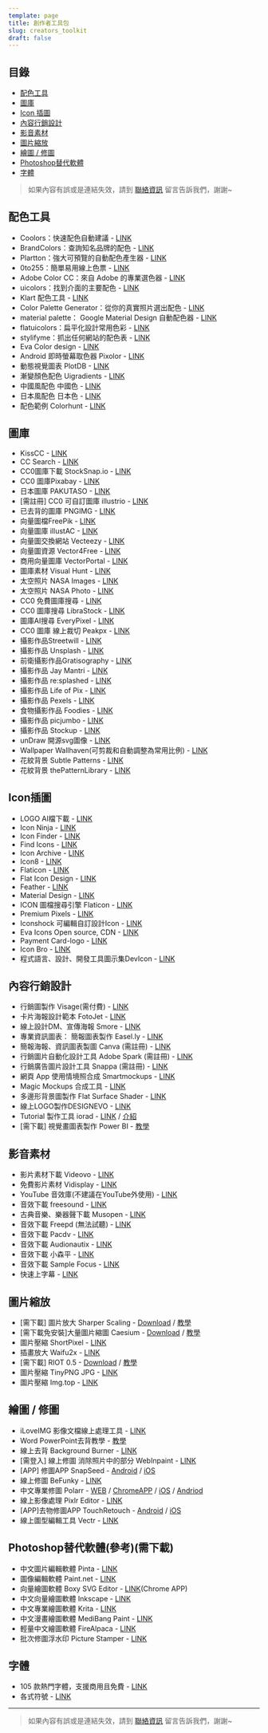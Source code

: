 ```yaml
---
template: page
title: 創作者工具包
slug: creators_toolkit
draft: false
---
```

## 目錄

* [配色工具](#配色工具)
* [圖庫](#圖庫)
* [Icon 插圖](#icon插圖)
* [內容行銷設計](#內容行銷設計)
* [影音素材](#影音素材)
* [圖片縮放](#圖片縮放)
* [繪圖 / 修圖](#繪圖--修圖)
* [Photoshop替代軟體](#photoshop替代軟體參考需下載)
* [字體](#字體)

> 如果內容有誤或是連結失效，請到 [聯絡資訊](/pages/contacts) 留言告訴我們，謝謝~

## 配色工具

* Coolors：快速配色自動建議 - [LINK](https://coolors.co/)
* BrandColors：查詢知名品牌的配色 - [LINK](https://brandcolors.net/)
* Plartton：強大可預覽的自動配色產生器 - [LINK](https://paletton.com/)
* 0to255：簡單易用線上色票 - [LINK](https://www.0to255.com/)
* Adobe Color CC：來自 Adobe 的專業選色器 - [LINK](https://color.adobe.com/zh/create/color-wheel/)
* uicolors：找到介面的主要配色 - [LINK](https://getuicolors.com/)
* Klart 配色工具 - [LINK](https://klart.co/colors/)
* Color Palette Generator：從你的真實照片選出配色 - [LINK](https://www.degraeve.com/color-palette/index.php)
* material palette： Google Material Design 自動配色器 - [LINK](https://www.materialpalette.com/)
* flatuicolors：扁平化設計常用色彩 - [LINK](https://flatuicolors.com/)
* stylifyme：抓出任何網站的配色表 - [LINK](https://stylifyme.com/)
* Eva Color design - [LINK](https://colors.eva.design/)
* Android 即時螢幕取色器 Pixolor - [LINK](https://www.playpcesor.com/2015/10/android-pixolor.html)
* 動態視覺圖表 PlotDB - [LINK](https://plotdb.com/)
* 漸變顏色配色 Uigradients - [LINK](https://uigradients.com/#ServQuick)
* 中國風配色 中國色 - [LINK](https://zhongguose.com/)
* 日本風配色 日本色 - [LINK](https://nipponcolors.com/)
* 配色範例 Colorhunt - [LINK](https://www.colorhunt.co/)

## 圖庫

* KissCC - [LINK](https://www.kisscc0.com/)
* CC Search - [LINK](https://search.creativecommons.org/)
* CC0圖庫下載 StockSnap.io - [LINK](https://stocksnap.io/)
* CC0 圖庫Pixabay - [LINK](https://pixabay.com/)
* 日本圖庫 PAKUTASO - [LINK](https://www.pakutaso.com/)
* \[需註冊] CC0 可自訂圖庫 illustrio - [LINK](https://illustrio.com/)
* 已去背的圖庫 PNGIMG - [LINK](https://pngimg.com/)
* 向量圖檔FreePik - [LINK](https://www.freepik.com/)
* 向量圖庫 illustAC - [LINK](https://en.ac-illust.com/)
* 向量圖交換網站 Vecteezy  - [LINK](https://www.vecteezy.com/)
* 向量圖資源 Vector4Free - [LINK](https://vector4free.com/)
* 商用向量圖庫 VectorPortal - [LINK](https://www.vectorportal.com/)
* 圖庫素材 Visual Hunt - [LINK](https://visualhunt.com/)
* 太空照片 NASA Images - [LINK](https://nasaimages.lunaimaging.com/)
* 太空照片 NASA Photo - [LINK](https://images.nasa.gov/#/)
* CC0 免費圖庫搜尋 - [LINK](https://cc0.wfublog.com/)
* CC0 圖庫搜尋 LibraStock - [LINK](https://librestock.com/)
* 圖庫AI搜尋 EveryPixel - [LINK](https://everypixel.com/)
* CC0 圖庫 線上裁切 Peakpx - [LINK](https://www.peakpx.com/)
* 攝影作品Streetwill - [LINK](https://streetwill.co/)
* 攝影作品 Unsplash - [LINK](https://unsplash.com/)
* 前衛攝影作品Gratisography - [LINK](https://www.gratisography.com/)
* 攝影作品 Jay Mantri - [LINK](https://jaymantri.com/)
* 攝影作品 re:splashed - [LINK](https://www.resplashed.com/)
* 攝影作品 Life of Pix - [LINK](https://www.lifeofpix.com/)
* 攝影作品 Pexels - [LINK](https://www.pexels.com/)
* 食物攝影作品 Foodies - [LINK](https://foodiesfeed.com/)
* 攝影作品 picjumbo - [LINK](https://picjumbo.com/)
* 攝影作品 Stockup - [LINK](https://www.sitebuilderreport.com/stock-up)
* unDraw 開源svg圖像 - [LINK](https://undraw.co/illustrations)
* Wallpaper Wallhaven(可剪裁和自動調整為常用比例) - [LINK](https://alpha.wallhaven.cc/)
* 花紋背景 Subtle Patterns - [LINK](https://subtlepatterns.com/)
* 花紋背景 thePatternLibrary - [LINK](https://thepatternlibrary.com/)

## Icon插圖

* LOGO AI檔下載 - [LINK](https://www.logodust.com/)
* Icon Ninja - [LINK](https://www.iconninja.com/)
* Icon Finder - [LINK](https://www.iconfinder.com/)
* Find Icons - [LINK](https://findicons.com/)
* Icon Archive - [LINK](https://www.iconarchive.com/)
* Icon8 - [LINK](https://icons8.com/)
* Flaticon - [LINK](https://flaticons.net/)
* Flat Icon Design - [LINK](https://flat-icon-design.com/)
* Feather - [LINK](https://feathericons.com/)
* Material Design - [LINK](https://design.google.com/icons/)
* ICON 圖檔搜尋引擎 Flaticon - [LINK](https://www.flaticon.com/)
* Premium Pixels - [LINK](https://www.premiumpixels.com/page/1/?s=icon)
* Iconshock 可編輯自訂設計Icon - [LINK](https://www.iconshock.com/)
* Eva Icons Open source, CDN - [LINK](https://akveo.github.io/eva-icons/#/)
* Payment Card-logo - [LINK](https://card-logo.com/)
* Icon Bro - [LINK](https://www.iconbros.com/)
* 程式語言、設計、開發工具圖示集DevIcon - [LINK](https://konpa.github.io/devicon/)

## 內容行銷設計

* 行銷圖製作 Visage(需付費) - [LINK](https://visage.co/)
* 卡片海報設計範本 FotoJet - [LINK](https://www.fotojet.com/)
* 線上設計DM、宣傳海報 Smore - [LINK](https://www.smore.com/)
* 專業資訊圖表： 簡報圖表製作 Easel.ly - [LINK](https://easel.ly/)
* 簡報海報、資訊圖表製圖 Canva (需註冊) - [LINK](https://www.canva.com/)
* 行銷圖片自動化設計工具 Adobe Spark (需註冊) - [LINK](https://spark.adobe.com/)
* 行銷廣告圖片設計工具 Snappa (需註冊) - [LINK](https://snappa.io/)
* 網頁 App 使用情境照合成 Smartmockups - [LINK](https://smartmockups.com/)
* Magic Mockups 合成工具 - [LINK](https://magicmockups.com/)
* 多邊形背景圖製作 Flat Surface Shader - [LINK](https://matthew.wagerfield.com/flat-surface-shader/)
* 線上LOGO製作DESIGNEVO - [LINK](https://www.designevo.com/tw/)
* Tutorial 製作工具 iorad - [LINK](https://www.iorad.com/) / [介紹](https://www.playpcesor.com/2017/12/iorad.html)
* \[需下載] 視覺畫圖表製作 Power BI - [教學](https://buzzorange.com/techorange/2017/06/15/excel-power-bi/)

## 影音素材

* 影片素材下載 Videovo - [LINK](https://www.videvo.net/)
* 免費影片素材 Vidisplay - [LINK](https://www.vidsplay.com/)
* YouTube 音效庫(不建議在YouTube外使用) - [LINK](https://www.youtube.com/audiolibrary)
* 音效下載 freesound - [LINK](https://www.freesound.org/browse/tags/music/)
* 古典音樂、樂器聲下載 Musopen - [LINK](https://musopen.org/)
* 音效下載 Freepd (無法試聽) - [LINK](https://freepd.com/)
* 音效下載 Pacdv - [LINK](https://www.pacdv.com/sounds/index.html)
* 音效下載 Audionautix - [LINK](https://audionautix.com/)
* 音效下載 小森平 - [LINK](https://taira-komori.jpn.org/freesoundtw.html)
* 音效下載 Sample Focus - [LINK](https://samplefocus.com/)
* 快速上字幕 - [LINK](https://www.soft4fun.net/software/multimedia/arctime-make-subtile.htm)

## 圖片縮放

* \[需下載] 圖片放大 Sharper Scaling - [Download](https://a-sharper-scaling.com/) / [教學](https://www.playpcesor.com/2016/10/sharper-scaling-photoshop.html)
* \[需下載免安裝]大量圖片縮圖 Caesium - [Download](https://www.fosshub.com/Caesium-Image-Compressor.html) / [教學](https://www.playpcesor.com/2016/02/Caesium-Image-Compressor.html)
* 圖片壓縮 ShortPixel - [LINK](https://shortpixel.com/online-image-compression)
* 插畫放大 Waifu2x - [LINK](https://waifu2x.udp.jp/)
* \[需下載] RIOT 0.5 - [Download](https://luci.criosweb.ro/riot/download/) / [教學](https://www.playpcesor.com/2013/09/riot-05.html)
* 圖片壓縮 TinyPNG JPG - [LINK](https://tinypng.com/)
* 圖片壓縮 Img.top - [LINK](https://img.top/)

## 繪圖 / 修圖

* iLoveIMG 影像文檔線上處理工具 - [LINK](https://www.iloveimg.com/zh_tw)
* Word PowerPoint去背教學 - [教學](https://www.playpcesor.com/2016/06/word-powerpoint-remove-background.html)
* 線上去背 Background Burner - [LINK](https://burner.bonanza.com/)
* \[需登入] 線上修圖 消除照片中的部分 WebInpaint - [LINK](https://www.webinpaint.com/)
* \[APP] 修圖APP SnapSeed - [Android](https://play.google.com/store/apps/details?id=com.niksoftware.snapseed&hl=zh_TW) / [iOS](https://itunes.apple.com/us/app/snapseed/id439438619?mt=8)
* 線上修圖 BeFunky - [LINK](https://www.befunky.com/)
* 中文專業修圖 Polarr - [WEB](https://v3.polarr.co/) / [ChromeAPP](https://chrome.google.com/webstore/detail/polarr-photo-editor-3/djonnbgfieijldcieafgjcnhmpcfpmgg) / [iOS](https://itms//itunes.apple.com/us/app/apple-store/id988173374?mt=8) / [Andriod](https://play.google.com/store/apps/details?id=photo.editor.polarr)
* 線上影像處理 Pixlr Editor - [LINK](https://pixlr.com/editor/)
* \[APP]去物修圖APP TouchRetouch - [Android](https://play.google.com/store/apps/details?id=com.advasoft.touchretouch&hl=zh_TW) / [iOS](https://itunes.apple.com/tw/app/touchretouch/id373311252?mt=8)
* 線上圖型編輯工具 Vectr - [LINK](https://vectr.com/)

## Photoshop替代軟體(參考)(需下載)

* 中文圖片編輯軟體 Pinta - [LINK](https://pinta-project.com/pintaproject/pinta/)
* 圖像編輯軟體 Paint.net - [LINK](https://www.getpaint.net/)
* 向量繪圖軟體 Boxy SVG Editor - [LINK](https://chrome.google.com/webstore/detail/boxy-svg/gaoogdonmngmdlbinmiclicjpbjhgomg)(Chrome APP)
* 中文向量繪圖軟體 Inkscape - [LINK](https://inkscape.org/en/)
* 中文專業繪圖軟體 Krita - [LINK](https://krita.org/en/download/krita-desktop/)
* 中文漫畫繪圖軟體 MediBang Paint - [LINK](https://medibangpaint.com/zh_TW/)
* 輕量中文繪圖軟體 FireAlpaca - [LINK](https://firealpaca.com/tw)
* 批次修圖浮水印 Picture Stamper - [LINK](https://amin-ahmadi.com/picture-stamper/)

## 字體

* 105 款熱門字體，支援商用且免費 - [LINK](https://www.beforafter.org/blog/2016-free-fonts)
* 各式符號 - [LINK](https://copychar.cc/)

- - -

> 如果內容有誤或是連結失效，請到 [聯絡資訊](/pages/contacts) 留言告訴我們，謝謝~